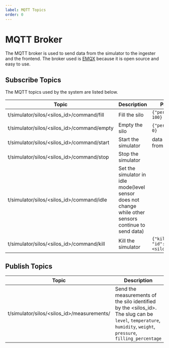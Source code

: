 ```yaml
---
label: MQTT Topics
order: 0
---
```

# MQTT Broker
The MQTT broker is used to send data from the simulator to the ingester and the frontend.
The broker used is [EMQX](https://www.emqx.io/) because it is open source and easy to use.

## Subscribe Topics
The MQTT topics used by the system are listed below.

| Topic                                      | Description                                                                                            | Payload                            |
|--------------------------------------------|--------------------------------------------------------------------------------------------------------|------------------------------------|
| t/simulator/silos/<silos_id>/command/fill  | Fill the silo                                                                                          | `{"percentage": 100}`              |
| t/simulator/silos/<silos_id>/command/empty | Empty the silo                                                                                         | `{"percentage": 0}`                |
| t/simulator/silos/<silos_id>/command/start | Start the simulator                                                                                    | data serialized from DB            |
| t/simulator/silos/<silos_id>/command/stop  | Stop the simulator                                                                                     |                                    |
| t/simulator/silos/<silos_id>/command/idle  | Set the simulator in idle mode(level sensor does not change while other sensors continue to send data) |                                    |
| t/simulator/silos/<silos_id>/command/kill  | Kill the simulator                                                                                     | `{"kill": true, "id": <silos_id>}` |

## Publish Topics
| Topic                                            | Description                                                                                                                                                    |
|--------------------------------------------------|----------------------------------------------------------------------------------------------------------------------------------------------------------------|
| t/simulator/silos/<silos_id>/measurements/<slug> | Send the measurements of the silo identified by the <silos_id>. The slug can be `level`, `temperature`, `humidity`, `weight`, `pressure`, `filling_percentage` |
